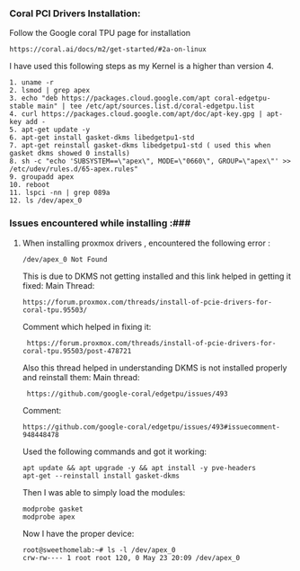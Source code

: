 ### Coral PCI Drivers Installation: ###


Follow the Google coral TPU page for installation 

```
https://coral.ai/docs/m2/get-started/#2a-on-linux
```

I have used this following steps as my Kernel is a higher than version 4.


```
1. uname -r
2. lsmod | grep apex
3. echo "deb https://packages.cloud.google.com/apt coral-edgetpu-stable main" | tee /etc/apt/sources.list.d/coral-edgetpu.list
4. curl https://packages.cloud.google.com/apt/doc/apt-key.gpg | apt-key add -
5. apt-get update -y
6. apt-get install gasket-dkms libedgetpu1-std
7. apt-get reinstall gasket-dkms libedgetpu1-std ( used this when gasket dkms showed 0 installs)
8. sh -c "echo 'SUBSYSTEM==\"apex\", MODE=\"0660\", GROUP=\"apex\"' >> /etc/udev/rules.d/65-apex.rules"
9. groupadd apex
10. reboot
11. lspci -nn | grep 089a
12. ls /dev/apex_0
  ```
  
  
  
  
  
  
  
  
  
  
  
  
  
  
  
  
  
### Issues encountered while installing :### 
  
1. When installing proxmox drivers , encountered the following error :

    ```
    /dev/apex_0 Not Found 
    ```
      
   This is due to DKMS not getting installed and this link helped in getting it fixed:
   Main Thread:
   
    ```
    https://forum.proxmox.com/threads/install-of-pcie-drivers-for-coral-tpu.95503/ 
    ```

   Comment which helped in fixing it:
   
    ```
     https://forum.proxmox.com/threads/install-of-pcie-drivers-for-coral-tpu.95503/post-478721
    ```

   Also this thread helped in understanding DKMS is not installed properly and reinstall them:
   Main thread:
   
    ```
     https://github.com/google-coral/edgetpu/issues/493
    ```
   Comment:
   
   ```
   https://github.com/google-coral/edgetpu/issues/493#issuecomment-948448478
   ```
   
   Used the following commands and got it working:
   
   ```
   apt update && apt upgrade -y && apt install -y pve-headers
   apt-get --reinstall install gasket-dkms
   ```
   
   Then I was able to simply load the modules:
   
   ```
   modprobe gasket
   modprobe apex
   ```

   Now I have the proper device:
   
   ```
   root@sweethomelab:~# ls -l /dev/apex_0
   crw-rw---- 1 root root 120, 0 May 23 20:09 /dev/apex_0
   ```
   
   
